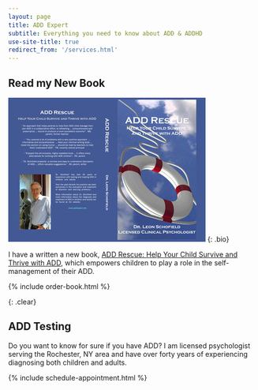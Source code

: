 ```yaml
---
layout: page
title: ADD Expert
subtitle: Everything you need to know about ADD & ADDHD
use-site-title: true
redirect_from: '/services.html'
---
```


## Read my New Book

[![Book Cover: ADD Rescue](/img/book-cover.jpg)](https://www.amazon.com/ADD-Rescue-Child-Survive-Thrive/dp/1544124376/)
{: .bio}

I have a written a new book, [ADD Rescue: Help Your Child Survive and Thrive with ADD](https://www.amazon.com/ADD-Rescue-Child-Survive-Thrive/dp/1544124376/), which empowers children to play a role in the self-management of their ADD.

{% include order-book.html %}

{: .clear}

## ADD Testing

Do you want to know for sure if you have ADD? I am licensed psychologist serving the Rochester, NY area and have over forty years of experiencing diagnosing both children and adults.

{% include schedule-appointment.html %}
